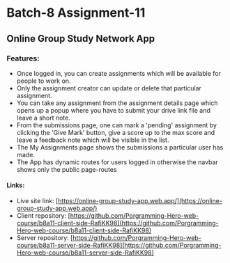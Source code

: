 # Batch-8 Assignment-11
## Online Group Study Network App 

### Features:

- Once logged in, you can create assignments which will be available for people to work on.
- Only the assignment creator can update or delete that particular assignment. 
- You can take any assignment from the assignment details page which opens up a popup where you have to submit your drive link file and leave a short note.
- From the submissions page, one can mark a 'pending' assignment by clicking the 'Give Mark' button, give a score up to the max score and leave a feedback note which will be visible in the list.
- The My Assignments page shows the submissions a particular user has made.
- The App has dynamic routes for users logged in otherwise the navbar shows only the public page-routes

#### Links:

- Live site link: [https://online-group-study-app.web.app/](https://online-group-study-app.web.app/)
- Client repository: [https://github.com/Porgramming-Hero-web-course/b8a11-client-side-RafiKK98](https://github.com/Porgramming-Hero-web-course/b8a11-client-side-RafiKK98)
- Server repository: [https://github.com/Porgramming-Hero-web-course/b8a11-server-side-RafiKK98](https://github.com/Porgramming-Hero-web-course/b8a11-server-side-RafiKK98)
